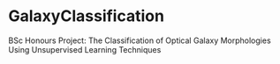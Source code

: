 # GalaxyClassification
BSc Honours Project: The Classification of Optical Galaxy Morphologies Using Unsupervised Learning Techniques
